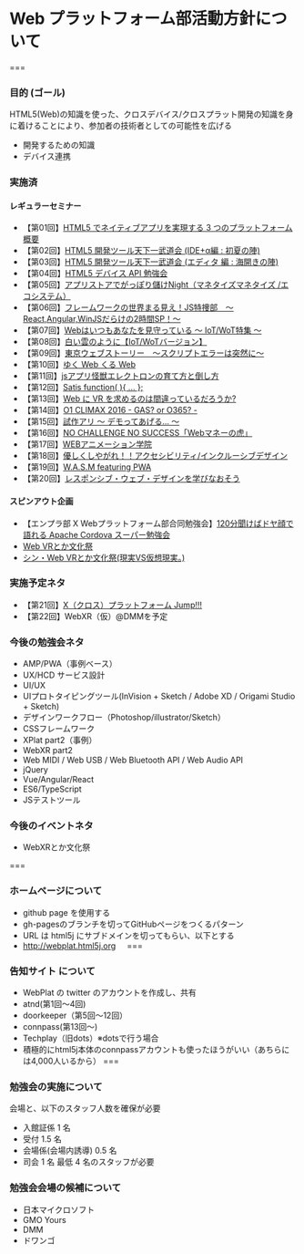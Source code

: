 # Web プラットフォーム部活動方針について
===
### 目的 (ゴール)
HTML5(Web)の知識を使った、クロスデバイス/クロスプラット開発の知識を身に着けることにより、参加者の技術者としての可能性を広げる
* 開発するための知識
* デバイス連携

### 実施済

#### レギュラーセミナー
* 【第01回】[HTML5 でネイティブアプリを実現する 3 つのプラットフォーム概要](https://atnd.org/events/49152)
* 【第02回】[HTML5 開発ツール天下一武道会 (IDE+α編 : 初夏の陣)](https://atnd.org/events/51361)
* 【第03回】[HTML5 開発ツール天下一武道会 (エディタ 編 : 海開きの陣)](https://atnd.org/events/52247)
* 【第04回】[HTML5 デバイス API 勉強会](https://atnd.org/events/57733)
* 【第05回】[アプリストアでがっぽり儲けNight（マネタイズマネタイズ /エコシステム）](https://webplat.doorkeeper.jp/events/20635)
* 【第06回】[フレームワークの世界まる見え！JS特捜部　～ React,Angular,WinJSだらけの2時間SP！～](https://webplat.doorkeeper.jp/events/22013)
* 【第07回】[Webはいつもあなたを見守っている 〜 IoT/WoT特集 〜](https://webplat.doorkeeper.jp/events/27429)
* 【第08回】[白い雲のように【IoT/WoTバージョン】](https://techplay.jp/event/567194)
* 【第09回】[東京ウェブストーリー　〜スクリプトエラーは突然に〜](https://webplat.doorkeeper.jp/events/34165)
* 【第10回】[ゆく Web くる Web](https://webplat.doorkeeper.jp/events/36270)
* 【第11回】[jsアプリ怪獣エレクトロンの育て方と倒し方](https://webplat.doorkeeper.jp/events/39975)
* 【第12回】[Satis function( ){ ... };](https://webplat.doorkeeper.jp/events/42974)
* 【第13回】[Web に VR を求めるのは間違っているだろうか?](https://techplay.jp/event/593174)
* 【第14回】[O1 CLIMAX 2016 - GAS? or O365? -](https://html5j-webplat.connpass.com/event/41674/)
* 【第15回】[試作アリ 〜 デモってあげる… 〜](https://html5j-webplat.connpass.com/event/46630/)
* 【第16回】[NO CHALLENGE NO SUCCESS「Webマネーの虎」](https://html5j-webplat.connpass.com/event/53119/)
* 【第17回】[WEBアニメーション学院](https://html5j-webplat.connpass.com/event/54040/)
* 【第18回】[優しくしやがれ！！アクセシビリティ/インクルーシブデザイン](https://html5j-webplat.connpass.com/event/71784/)
* 【第19回】[W.A.S.M featuring PWA](https://html5j-webplat.connpass.com/event/74013/)
* 【第20回】[レスポンシブ・ウェブ・デザインを学びなおそう](https://html5j-webplat.connpass.com/event/76603/)

#### スピンアウト企画
* 【エンプラ部 X Webプラットフォーム部合同勉強会】[120分聞けばドヤ顔で語れる Apache Cordova スーパー勉強会](https://atnd.org/events/51539)
* [Web VRとか文化祭](https://html5j-webplat.connpass.com/event/44248/)
* [シン・Web VRとか文化祭(現実VS仮想現実。)](https://html5j-webplat.connpass.com/event/47239/)

### 実施予定ネタ
* 【第21回】[X（クロス）プラットフォーム Jump!!!](https://html5j-webplat.connpass.com/event/77267/)
* 【第22回】WebXR（仮）@DMMを予定


### 今後の勉強会ネタ
* AMP/PWA（事例ベース）
* UX/HCD サービス設計
* UI/UX
* UIプロトタイピングツール(InVision + Sketch / Adobe XD / Origami Studio + Sketch)
* デザインワークフロー（Photoshop/illustrator/Sketch）
* CSSフレームワーク
* XPlat part2（事例）
* WebXR part2
* Web MIDI / Web USB / Web Bluetooth API / Web Audio API
* jQuery
* Vue/Angular/React
* ES6/TypeScript
* JSテストツール

### 今後のイベントネタ
* WebXRとか文化祭

===

### ホームページについて  
* github page を使用する
* gh-pagesのブランチを切ってGitHubページをつくるパターン
* URL は html5j にサブドメインを切ってもらい、以下とする
* http://webplat.html5j.org  
  
===

### 告知サイト について  
* WebPlat の twitter のアカウントを作成し、共有
* atnd(第1回〜4回)
* doorkeeper（第5回〜12回）
* connpass(第13回〜)
* Techplay（旧dots）※dotsで行う場合
* 積極的にhtml5j本体のconnpassアカウントも使ったほうがいい（あちらには4,000人いるから）
===

### 勉強会の実施について

会場と、以下のスタッフ人数を確保が必要
* 入館証係 1 名
* 受付 1.5 名
* 会場係(会場内誘導) 0.5 名
* 司会 1 名
最低 4 名のスタッフが必要

### 勉強会会場の候補について
* 日本マイクロソフト
* GMO Yours
* DMM
* ドワンゴ
